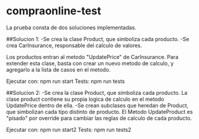 # compraonline-test

La prueba consta de dos soluciones implementadas.

##Solucion 1:
-Se crea la clase Product, que simboliza cada producto.
-Se crea CarInsurance, responsable del calculo de valores.

Los productos entran al metodo "UpdatePrice" de CarInsurance. Para extender esta clase, basta con crear un nuevo metodo de calculo, y agregarlo a la lista de casos en el metodo.

Ejecutar con:
npm run start
Tests:
npm run tests

##Solucion 2:
-Se crea la clase Product, que simboliza cada producto. La clase product contiene su propia logica de calculo en el metodo UpdatePrice dentro de ella.
-Se crean subclases que heredan de Product, que simbolizan cada tipo distinto de producto. El Metodo UpdateProduct es "pisado" por override para cambiar las reglas de calculo de cada producto.

Ejecutar con:
npm run start2
Tests:
npm run tests2
